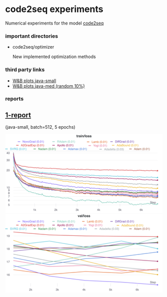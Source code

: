 # code2seq experiments
Numerical experiments for the model [code2seq](https://github.com/JetBrains-Research/code2seq)
### important directories
* code2seq/optimizer
  
  New implemented optimization methods

### third party links
* [W&B plots java-small](https://wandb.ai/dmivilensky/code2seq-java-small)
* [W&B plots java-med (random 10%)](https://wandb.ai/dmivilensky/code2seq-java-med)

### reports
## [1-report](https://github.com/JetBrains-Research/optimization-methods/blob/dmivilensky_experiments/reports/1-report/Рапорт%201.%20Предварительный%20анализ.pdf)
(java-small, batch=512, 5 epochs)

![train-losses](https://github.com/JetBrains-Research/optimization-methods/blob/dmivilensky_experiments/reports/1-report/train_losses.png?raw=true)
![train-losses](https://github.com/JetBrains-Research/optimization-methods/blob/dmivilensky_experiments/reports/1-report/val_losses.png?raw=true)
